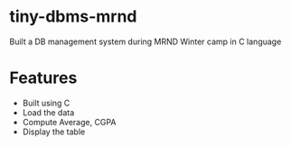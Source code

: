 # tiny-dbms-mrnd
Built a DB management system during MRND Winter camp in C language

# Features

- Built using C
- Load the data
- Compute Average, CGPA
- Display the table